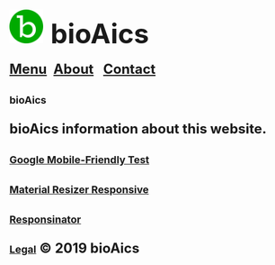 # <a href="https://bioaics.github.io"><img width="60px" src="/bioAics.svg" /></a> &nbsp;<strong><font size="7">bioAics</font></strong>
<strong><font size="5"><a href="https://bioaics.github.io/menu">Menu</a></font></strong>&nbsp;&nbsp;&nbsp;<strong><font size="5"><a href="https://bioaics.github.io/about">About</a>&nbsp;&nbsp;&nbsp;<strong><font size="5"><a href="https://bioaics.github.io/contact">Contact</a></font></strong>
<p><strong><font size="4">bioAics</font></strong></p>
<p>bioAics information about this website.</p>
<p><strong><font size="4"><a href="https://search.google.com/test/mobile-friendly?id=K_c2vnXx8p2XvosjuenFFg" target="_blank">Google Mobile-Friendly Test</a></font></strong></p>
<p><strong><font size="4"><a href="https://material.io/resources/resizer/#device=handset&url=https%3A%2F%2Fbioaics.github.io&width=360" target="_blank">Material Resizer Responsive</a></font></strong></p>
<p><strong><font size="4"><a href="https://responsinator.com/?url=https%3A%2F%2Fbioaics.github.io" target="_blank">Responsinator</a></font></strong></p>
  
<strong><font size="4"><a href="https://bioaics.github.io/legal">Legal</a></font></strong> © 2019 bioAics
